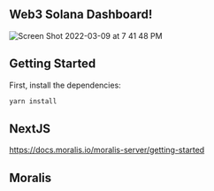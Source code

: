 ## Web3 Solana Dashboard!
![Screen Shot 2022-03-09 at 7 41 48 PM](https://user-images.githubusercontent.com/59614789/157568337-bc83ebbd-90bb-4688-ae29-ed40aaf22172.png)

## Getting Started

First, install the dependencies:

```bash
yarn install
```
## NextJS
https://docs.moralis.io/moralis-server/getting-started

## Moralis
